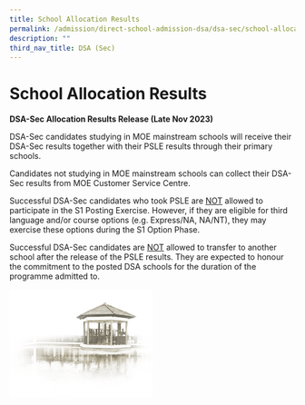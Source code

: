 ```yaml
---
title: School Allocation Results
permalink: /admission/direct-school-admission-dsa/dsa-sec/school-allocation-results/
description: ""
third_nav_title: DSA (Sec)
---
```

# **School Allocation Results**

**DSA-Sec Allocation Results Release (Late Nov 2023)**

DSA-Sec candidates studying in MOE mainstream schools will receive their DSA-Sec results together with their PSLE results through their primary schools.

Candidates not studying in MOE mainstream schools can collect their DSA-Sec results from MOE Customer Service Centre.

Successful&nbsp;DSA-Sec candidates who took PSLE are <u>NOT</u> allowed to participate in the S1 Posting Exercise. However, if they are eligible for third language and/or course options (e.g. Express/NA, NA/NT), they may exercise these options during the S1 Option Phase. 


Successful&nbsp;DSA-Sec candidates are <u>NOT</u> allowed to transfer to another school after the release of the PSLE results. They are expected to honour the commitment to the posted DSA schools for the duration of the programme admitted to.

<img src="/images/pavilion.png" style="width:50%">